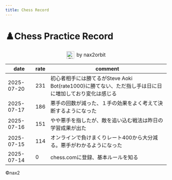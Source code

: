 ```yaml
---
title: Chess Record
---
```


# ♟️Chess Practice Record

<p align="center">
  <a href="https://github.com/nax2orbit" target="_blank" rel="noopener" style="display:inline-flex; align-items:center; gap:0.5em; font-size:1.1em; text-decoration:none;">
    <img src="https://github.githubassets.com/images/icons/emoji/octocat.png" alt="GitHub" width="24" height="24" style="vertical-align:middle;">
    by nax2orbit
  </a>
</p>

| date       | rate | comment            |
|------------|--------|--------------------------|
| 2025-07-20 | 231   | 初心者相手には勝てるがSteve Aoki Bot(rate1000)に勝てない、ただ指し手は日に日に増加しており変化は感じる|
| 2025-07-17 | 186   | 悪手の回数が減った、１手の効果をよく考えて決断するようになった|
| 2025-07-16 | 151   | やや悪手を指したが、敵を追い込む戦法は昨日の学習成果が出た|
| 2025-07-15 | 114   | オンラインで負けまくりレート400から大分減る。悪手がわかるようになった |
| 2025-07-14 | 0   | chess.comに登録、基本ルールを知る |

<div class="footer-copyright">
  &copy;nax2
</div>
